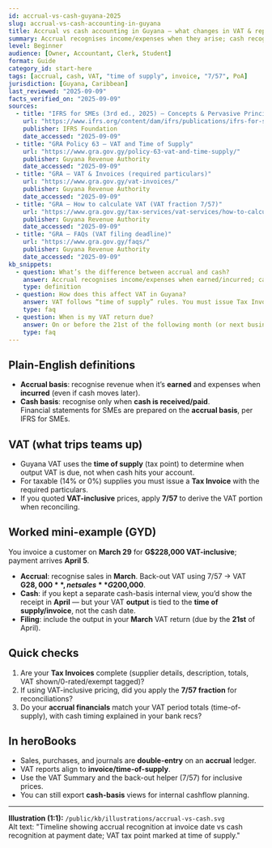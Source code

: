 ```yaml
---
id: accrual-vs-cash-guyana-2025
slug: accrual-vs-cash-accounting-in-guyana
title: Accrual vs cash accounting in Guyana — what changes in VAT & reporting
summary: Accrual recognises income/expenses when they arise; cash recognises when money moves. See how this affects VAT (time of supply), invoicing, and your month-end close.
level: Beginner
audience: [Owner, Accountant, Clerk, Student]
format: Guide
category_id: start-here
tags: [accrual, cash, VAT, "time of supply", invoice, "7/57", PoA]
jurisdiction: [Guyana, Caribbean]
last_reviewed: "2025-09-09"
facts_verified_on: "2025-09-09"
sources:
  - title: "IFRS for SMEs (3rd ed., 2025) — Concepts & Pervasive Principles"
    url: "https://www.ifrs.org/content/dam/ifrs/publications/ifrs-for-smes/english/2025/ifrs-for-smes.pdf?bypass=on"
    publisher: IFRS Foundation
    date_accessed: "2025-09-09"
  - title: "GRA Policy 63 — VAT and Time of Supply"
    url: "https://www.gra.gov.gy/policy-63-vat-and-time-supply/"
    publisher: Guyana Revenue Authority
    date_accessed: "2025-09-09"
  - title: "GRA — VAT & Invoices (required particulars)"
    url: "https://www.gra.gov.gy/vat-invoices/"
    publisher: Guyana Revenue Authority
    date_accessed: "2025-09-09"
  - title: "GRA — How to calculate VAT (VAT fraction 7/57)"
    url: "https://www.gra.gov.gy/tax-services/vat-services/how-to-calculate-vat/"
    publisher: Guyana Revenue Authority
    date_accessed: "2025-09-09"
  - title: "GRA — FAQs (VAT filing deadline)"
    url: "https://www.gra.gov.gy/faqs/"
    publisher: Guyana Revenue Authority
    date_accessed: "2025-09-09"
kb_snippets:
  - question: What’s the difference between accrual and cash?
    answer: Accrual recognises income/expenses when earned/incurred; cash when paid/received. Accrual is used for financial statements under IFRS for SMEs.
    type: definition
  - question: How does this affect VAT in Guyana?
    answer: VAT follows “time of supply” rules. You must issue Tax Invoices and, if pricing is VAT-inclusive, use the 7/57 fraction to back out VAT.
    type: faq
  - question: When is my VAT return due?
    answer: On or before the 21st of the following month (or next business day).
    type: faq
---
```


## Plain-English definitions
- **Accrual basis**: recognise revenue when it’s **earned** and expenses when **incurred** (even if cash moves later).  
- **Cash basis**: recognise only when **cash is received/paid**.  
Financial statements for SMEs are prepared on the **accrual basis**, per IFRS for SMEs.

## VAT (what trips teams up)
- Guyana VAT uses the **time of supply** (tax point) to determine when output VAT is due, not when cash hits your account.  
- For taxable (14% or 0%) supplies you must issue a **Tax Invoice** with the required particulars.  
- If you quoted **VAT-inclusive** prices, apply **7/57** to derive the VAT portion when reconciling.

## Worked mini-example (GYD)
You invoice a customer on **March 29** for **G$228,000 VAT-inclusive**; payment arrives **April 5**.  
- **Accrual**: recognise sales in **March**. Back-out VAT using 7/57 → VAT **G$28,000**, net sales **G$200,000**.  
- **Cash**: if you kept a separate cash-basis internal view, you’d show the receipt in **April** — but your VAT **output** is tied to the **time of supply/invoice**, not the cash date.  
- **Filing**: include the output in your **March** VAT return (due by the **21st** of April).

## Quick checks
1) Are your **Tax Invoices** complete (supplier details, description, totals, VAT shown/0-rated/exempt tagged)?  
2) If using VAT-inclusive pricing, did you apply the **7/57 fraction** for reconciliations?  
3) Do your **accrual financials** match your VAT period totals (time-of-supply), with cash timing explained in your bank recs?

## In heroBooks
- Sales, purchases, and journals are **double-entry** on an **accrual** ledger.  
- VAT reports align to **invoice/time-of-supply**.  
- Use the VAT Summary and the back-out helper (7/57) for inclusive prices.  
- You can still export **cash-basis** views for internal cashflow planning.

---

**Illustration (1:1):** `/public/kb/illustrations/accrual-vs-cash.svg`  
Alt text: "Timeline showing accrual recognition at invoice date vs cash recognition at payment date; VAT tax point marked at time of supply."

